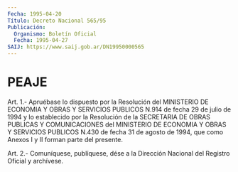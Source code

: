 ```yaml
---
Fecha: 1995-04-20
Título: Decreto Nacional 565/95
Publicación:
  Organismo: Boletín Oficial
  Fecha: 1995-04-27
SAIJ: https://www.saij.gob.ar/DN19950000565
---
```

# PEAJE

<a id="1"></a>
Art.  1.-  Apruébase  lo  dispuesto  por  la  Resolución  del MINISTERIO  DE ECONOMIA Y OBRAS Y SERVICIOS PUBLICOS N.914 de fecha 29 de julio de  1994  y  lo  establecido  por  la  Resolución de la SECRETARIA  DE  OBRAS  PUBLICAS Y COMUNICACIONES del MINISTERIO  DE ECONOMIA Y OBRAS Y SERVICIOS  PUBLICOS  N.430 de fecha 31 de agosto de  1994,  que  como  Anexos  I  y  II forman parte  del  presente.

<a id="2"></a>
Art. 2.- Comuníquese, publíquese, dése a la Dirección Nacional del Registro Oficial y archívese.